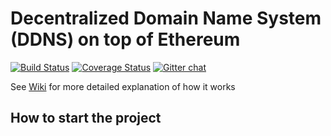 # Decentralized Domain Name System (DDNS) on top of Ethereum

[![Build Status](https://travis-ci.org/mradkov/decentralized-dns.svg?branch=master)](https://travis-ci.org/mradkov/decentralized-dns) [![Coverage Status](https://coveralls.io/repos/github/mradkov/decentralized-dns/badge.svg?branch=master&service=github)](https://coveralls.io/github/mradkov/decentralized-dns?branch=master)
[![Gitter chat](https://badges.gitter.im/hack-blockchain-development/REPO.png)](https://gitter.im/hack-blockchain-development/lobby "Gitter chat")

See [Wiki](https://github.com/mradkov/decentralized-dns/wiki) for more detailed explanation of how it works

## How to start the project

